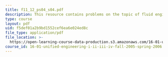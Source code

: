 ```yaml
---
title: f11_12_ps04_s04.pdf
description: This resource contains problems on the topic of fluid engineering.
type: course
layout: pdf
uid: f5def01a2b9bd1552cef6ea6e024ed8c
file_type: application/pdf
file_location: >-
  https://open-learning-course-data-production.s3.amazonaws.com/16-01-unified-engineering-i-ii-iii-iv-fall-2005-spring-2006/f5def01a2b9bd1552cef6ea6e024ed8c_f11_12_ps04_s04.pdf
course_id: 16-01-unified-engineering-i-ii-iii-iv-fall-2005-spring-2006
---
```

